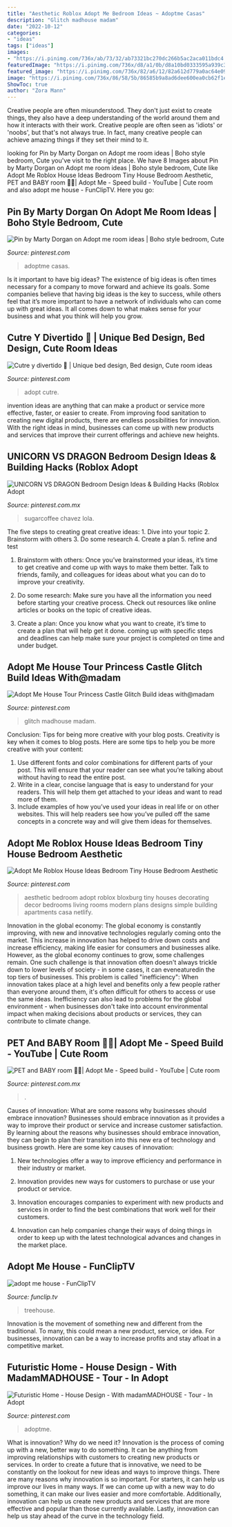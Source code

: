```yaml
---
title: "Aesthetic Roblox Adopt Me Bedroom Ideas ~ Adoptme Casas"
description: "Glitch madhouse madam"
date: "2022-10-12"
categories:
- "ideas"
tags: ["ideas"]
images:
- "https://i.pinimg.com/736x/ab/73/32/ab73321bc270dc266b5ac2aca011bdc4.jpg"
featuredImage: "https://i.pinimg.com/736x/d8/a1/0b/d8a10bd0333595a939c3023595d97289.jpg"
featured_image: "https://i.pinimg.com/736x/82/a6/12/82a612d779a0ac64e09bac346c5f62a6.jpg"
image: "https://i.pinimg.com/736x/86/58/5b/86585b9a8ad6dee600ea0cb62f1e7b00.jpg"
ShowToc: true
author: "Zora Mann"
---
```



Creative people are often misunderstood. They don't just exist to create things, they also have a deep understanding of the world around them and how it interacts with their work. Creative people are often seen as 'idiots' or 'noobs', but that's not always true. In fact, many creative people can achieve amazing things if they set their mind to it.

	

		
looking for Pin by Marty Dorgan on Adopt me room ideas | Boho style bedroom, Cute you've visit to the right place. We have 8 Images about Pin by Marty Dorgan on Adopt me room ideas | Boho style bedroom, Cute like Adopt Me Roblox House Ideas Bedroom Tiny House Bedroom Aesthetic, PET and BABY room 👶🐶| Adopt Me - Speed build - YouTube | Cute room and also adopt me house - FunClipTV. Here you go:
		
    
## Pin By Marty Dorgan On Adopt Me Room Ideas | Boho Style Bedroom, Cute

<img loading=lazy src="https://i.pinimg.com/736x/08/36/90/083690a604197407ad502bdd8fcd792b.jpg" onerror="this.onerror=null;this.src='https://tse1.mm.bing.net/th?id=OIP.gKfF9hpE0Mifpplie6OBLwHaFj&amp;pid=15.1';" alt="Pin by Marty Dorgan on Adopt me room ideas | Boho style bedroom, Cute">

_Source: pinterest.com_

>adoptme casas. 

	

Is it important to have big ideas?
The existence of big ideas is often times necessary for a company to move forward and achieve its goals. Some companies believe that having big ideas is the key to success, while others feel that it’s more important to have a network of individuals who can come up with great ideas. It all comes down to what makes sense for your business and what you think will help you grow.

    
## Cutre Y Divertido 🦄 | Unique Bed Design, Bed Design, Cute Room Ideas

<img loading=lazy src="https://i.pinimg.com/736x/82/a6/12/82a612d779a0ac64e09bac346c5f62a6.jpg" onerror="this.onerror=null;this.src='https://tse1.mm.bing.net/th?id=OIP.rV_mClKDrF_25mj2ZB0RiAHaFj&amp;pid=15.1';" alt="Cutre y divertido 🦄 | Unique bed design, Bed design, Cute room ideas">

_Source: pinterest.com_

>adopt cutre. 

	

invention ideas are anything that can make a product or service more effective, faster, or easier to create. From improving food sanitation to creating new digital products, there are endless possibilities for innovation. With the right ideas in mind, businesses can come up with new products and services that improve their current offerings and achieve new heights.

    
## UNICORN VS DRAGON Bedroom Design Ideas &amp; Building Hacks (Roblox Adopt

<img loading=lazy src="https://i.pinimg.com/736x/d8/a1/0b/d8a10bd0333595a939c3023595d97289.jpg" onerror="this.onerror=null;this.src='https://tse3.mm.bing.net/th?id=OIP.1YbqYxnqK4x-31--mYMqcQHaEK&amp;pid=15.1';" alt="UNICORN VS DRAGON Bedroom Design Ideas &amp; Building Hacks (Roblox Adopt">

_Source: pinterest.com.mx_

>sugarcoffee chavez lola. 

	

The five steps to creating great creative ideas: 1. Dive into your topic 2. Brainstorm with others 3. Do some research 4. Create a plan 5. refine and test
1. Brainstorm with others: Once you’ve brainstormed your ideas, it’s time to get creative and come up with ways to make them better. Talk to friends, family, and colleagues for ideas about what you can do to improve your creativity.
2. Do some research: Make sure you have all the information you need before starting your creative process. Check out resources like online articles or books on the topic of creative ideas.

3. Create a plan: Once you know what you want to create, it’s time to create a plan that will help get it done. coming up with specific steps and deadlines can help make sure your project is completed on time and under budget.


    
## Adopt Me House Tour Princess Castle Glitch Build Ideas With@madam

<img loading=lazy src="https://i.pinimg.com/736x/f1/27/8d/f1278dca0eb25114f7537400ebe0c63d.jpg" onerror="this.onerror=null;this.src='https://tse4.mm.bing.net/th?id=OIP.8oIwL107DoELgOFdkqaOUwHaFj&amp;pid=15.1';" alt="Adopt Me House Tour Princess Castle Glitch Build ideas with@madam">

_Source: pinterest.com_

>glitch madhouse madam. 

	

Conclusion: Tips for being more creative with your blog posts.
Creativity is key when it comes to blog posts. Here are some tips to help you be more creative with your content: 
1. Use different fonts and color combinations for different parts of your post. This will ensure that your reader can see what you’re talking about without having to read the entire post. 
2. Write in a clear, concise language that is easy to understand for your readers. This will help them get attached to your ideas and want to read more of them. 
3. Include examples of how you’ve used your ideas in real life or on other websites. This will help readers see how you’ve pulled off the same concepts in a concrete way and will give them ideas for themselves. 

    
## Adopt Me Roblox House Ideas Bedroom Tiny House Bedroom Aesthetic

<img loading=lazy src="https://i.pinimg.com/736x/38/a0/06/38a0060615bb6cc8e640b62515f293e3.jpg" onerror="this.onerror=null;this.src='https://tse1.mm.bing.net/th?id=OIP.8V3j3pU7u-jEcYFgeVnxfQHaEK&amp;pid=15.1';" alt="Adopt Me Roblox House Ideas Bedroom Tiny House Bedroom Aesthetic">

_Source: pinterest.com_

>aesthetic bedroom adopt roblox bloxburg tiny houses decorating decor bedrooms living rooms modern plans designs simple building apartments casa netlify. 

	

Innovation in the global economy:
The global economy is constantly improving, with new and innovative technologies regularly coming onto the market. This increase in innovation has helped to drive down costs and increase efficiency, making life easier for consumers and businesses alike. However, as the global economy continues to grow, some challenges remain. One such challenge is that innovation often doesn't always trickle down to lower levels of society - in some cases, it can eveneaturedin the top tiers of businesses. This problem is called "inefficiency": When innovation takes place at a high level and benefits only a few people rather than everyone around them, it's often difficult for others to access or use the same ideas. Inefficiency can also lead to problems for the global environment - when businesses don't take into account environmental impact when making decisions about products or services, they can contribute to climate change.

    
## PET And BABY Room 👶🐶| Adopt Me - Speed Build - YouTube | Cute Room

<img loading=lazy src="https://i.pinimg.com/736x/ab/73/32/ab73321bc270dc266b5ac2aca011bdc4.jpg" onerror="this.onerror=null;this.src='https://tse3.mm.bing.net/th?id=OIP.JN71SLjfthiZvUIYZgcBjAHaEK&amp;pid=15.1';" alt="PET and BABY room 👶🐶| Adopt Me - Speed build - YouTube | Cute room">

_Source: pinterest.com.mx_

>. 

	

Causes of innovation: What are some reasons why businesses should embrace innovation?
Businesses should embrace innovation as it provides a way to improve their product or service and increase customer satisfaction. By learning about the reasons why businesses should embrace innovation, they can begin to plan their transition into this new era of technology and business growth. Here are some key causes of innovation:
1. New technologies offer a way to improve efficiency and performance in their industry or market.

2. Innovation provides new ways for customers to purchase or use your product or service.

3. Innovation encourages companies to experiment with new products and services in order to find the best combinations that work well for their customers.

4. Innovation can help companies change their ways of doing things in order to keep up with the latest technological advances and changes in the market place.


    
## Adopt Me House - FunClipTV

<img loading=lazy src="https://ytimg.googleusercontent.com/vi/LG-mf_HYX50/hqdefault.jpg" onerror="this.onerror=null;this.src='https://tse4.mm.bing.net/th?id=OIP.6XPrV97SVfatDlDVLLyhtwHaFj&amp;pid=15.1';" alt="adopt me house - FunClipTV">

_Source: funclip.tv_

>treehouse. 

	

Innovation is the movement of something new and different from the traditional. To many, this could mean a new product, service, or idea. For businesses, innovation can be a way to increase profits and stay afloat in a competitive market.

    
## Futuristic Home - House Design - With MadamMADHOUSE - Tour - In Adopt

<img loading=lazy src="https://i.pinimg.com/736x/86/58/5b/86585b9a8ad6dee600ea0cb62f1e7b00.jpg" onerror="this.onerror=null;this.src='https://tse4.mm.bing.net/th?id=OIP.mkKdHCUrAep1qkn08tcdZgHaEK&amp;pid=15.1';" alt="Futuristic Home - House Design - With madamMADHOUSE - Tour - In Adopt">

_Source: pinterest.com_

>adoptme. 

	

What is innovation? Why do we need it?
Innovation is the process of coming up with a new, better way to do something. It can be anything from improving relationships with customers to creating new products or services. In order to create a future that is innovative, we need to be constantly on the lookout for new ideas and ways to improve things.
There are many reasons why innovation is so important. For starters, it can help us improve our lives in many ways. If we can come up with a new way to do something, it can make our lives easier and more comfortable. Additionally, innovation can help us create new products and services that are more effective and popular than those currently available. Lastly, innovation can help us stay ahead of the curve in the technology field.

